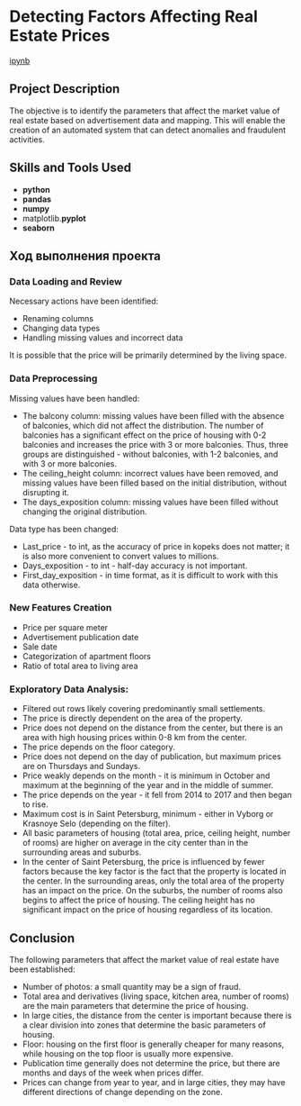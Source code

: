 # Detecting Factors Affecting Real Estate Prices

[ipynb](https://github.com/mvs834/Yandex.Practicum/blob/a1533ef2911c13dc6f3a1c09c2b1c9d0f5748f1b/DA%2003%20Real%20estate%20price%20analysis/Real_estate_price_analysis.ipynb)

## Project Description
The objective is to identify the parameters that affect the market value of real estate based on advertisement data and mapping. This will enable the creation of an automated system that can detect anomalies and fraudulent activities.

## Skills and Tools Used

- **python**
- **pandas**
- **numpy**
- matplotlib.**pyplot**
- **seaborn**

## Ход выполнения проекта
### Data Loading and Review
Necessary actions have been identified:

- Renaming columns
- Changing data types
- Handling missing values and incorrect data

It is possible that the price will be primarily determined by the living space.

### Data Preprocessing
Missing values have been handled:

- The balcony column: missing values have been filled with the absence of balconies, which did not affect the distribution. The number of balconies has a significant effect on the price of housing with 0-2 balconies and increases the price with 3 or more balconies. Thus, three groups are distinguished - without balconies, with 1-2 balconies, and with 3 or more balconies.
- The ceiling_height column: incorrect values have been removed, and missing values have been filled based on the initial distribution, without disrupting it.
- The days_exposition column: missing values have been filled without changing the original distribution.


Data type has been changed:

- Last_price - to int, as the accuracy of price in kopeks does not matter; it is also more convenient to convert values to millions.
- Days_exposition - to int - half-day accuracy is not important.
- First_day_exposition - in time format, as it is difficult to work with this data otherwise.


### New Features Creation

- Price per square meter
- Advertisement publication date
- Sale date
- Categorization of apartment floors
- Ratio of total area to living area

### Exploratory Data Analysis:

- Filtered out rows likely covering predominantly small settlements.
- The price is directly dependent on the area of the property.
- Price does not depend on the distance from the center, but there is an area with high housing prices within 0-8 km from the center.
- The price depends on the floor category.
- Price does not depend on the day of publication, but maximum prices are on Thursdays and Sundays.
- Price weakly depends on the month - it is minimum in October and maximum at the beginning of the year and in the middle of summer.
- The price depends on the year - it fell from 2014 to 2017 and then began to rise.
- Maximum cost is in Saint Petersburg, minimum - either in Vyborg or Krasnoye Selo (depending on the filter).
- All basic parameters of housing (total area, price, ceiling height, number of rooms) are higher on average in the city center than in the surrounding areas and suburbs.
- In the center of Saint Petersburg, the price is influenced by fewer factors because the key factor is the fact that the property is located in the center. In the surrounding areas, only the total area of the property has an impact on the price. On the suburbs, the number of rooms also begins to affect the price of housing. The ceiling height has no significant impact on the price of housing regardless of its location.

## Conclusion
The following parameters that affect the market value of real estate have been established:

- Number of photos: a small quantity may be a sign of fraud.
- Total area and derivatives (living space, kitchen area, number of rooms) are the main parameters that determine the price of housing.
- In large cities, the distance from the center is important because there is a clear division into zones that determine the basic parameters of housing.
- Floor: housing on the first floor is generally cheaper for many reasons, while housing on the top floor is usually more expensive.
- Publication time generally does not determine the price, but there are months and days of the week when prices differ.
- Prices can change from year to year, and in large cities, they may have different directions of change depending on the zone.